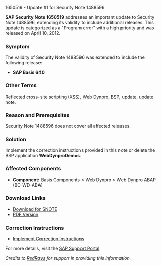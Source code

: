 1650519 - Update #1 for Security Note 1488596

**SAP Security Note 1650519** addresses an important update to Security Note 1488596, extending its validity to include additional releases. This update is categorized as a "Program error" with a high priority and was released on April 10, 2012.

### Symptom
The validity of Security Note 1488596 was extended to include the following release:
- **SAP Basis 640**

### Other Terms
Reflected cross-site scripting (XSS), Web Dynpro, BSP, update, update note.

### Reason and Prerequisites
Security Note 1488596 does not cover all affected releases.

### Solution
Implement the correction instructions provided in this note or delete the BSP application **WebDynproDemos**.

### Affected Components
- **Component:** Basis Components > Web Dynpro > Web Dynpro ABAP (BC-WD-ABA)

### Download Links
- [Download for SNOTE](https://notesdownloads.sap.com/note/0040000009801852017)
- [PDF Version](https://userapps.support.sap.com/sap/support/sfm/notes/print/0001650519?language=en-US&token=0F2F61F13253C4226C30EDBD056FB5AE)

### Correction Instructions
- [Implement Correction Instructions](https://me.sap.com/corrins/0001650519/41)

For more details, visit the [SAP Support Portal](https://me.sap.com/notes/0001650519).

*Credits to [RedRays](https://redrays.io) for support in providing this information.*